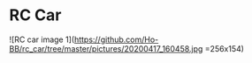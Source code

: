 # RC Car

![RC car image 1](https://github.com/Ho-BB/rc_car/tree/master/pictures/20200417_160458.jpg =256x154)
